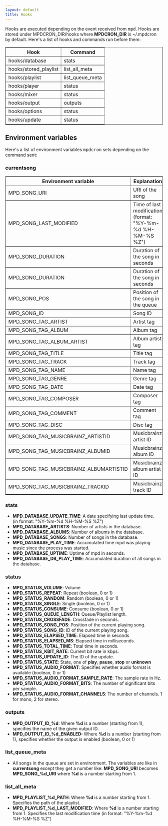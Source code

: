 ```yaml
---
layout: default
title: Hooks
---
```


Hooks are executed depending on the event received from <tt>mpd</tt>. Hooks are
stored under MPDCRON\_DIR/hooks where **MPDCRON\_DIR** is ~/.mpdcron by default.
Here's a list of hooks and commands run before them:  
  
<table border="1">
    <tr>
        <th>Hook</th>
        <th>Command</th>
    </tr>
    <tr>
        <td>hooks/database</td>
        <td>stats</td>
    </tr>
    <tr>
        <td>hooks/stored_playlist</td>
        <td>list_all_meta</td>
        <!-- _  -->
    </tr>
    <tr>
        <td>hooks/playlist</td>
        <td>list_queue_meta</td>
        <!-- _ -->
    </tr>
    <tr>
        <td>hooks/player</td>
        <td>status</td>
    </tr>
    <tr>
        <td>hooks/mixer</td>
        <td>status</td>
    </tr>
    <tr>
        <td>hooks/output</td>
        <td>outputs</td>
    </tr>
    <tr>
        <td>hooks/options</td>
        <td>status</td>
    </tr>
    <tr>
        <td>hooks/update</td>
        <td>status</td>
    </tr>
</table>

## Environment variables

Here's a list of environment variables <tt>mpdcron</tt> sets depending on the command sent:

### currentsong
<table border="1">
    <tr>
        <th>Environment variable</th>
        <th>Explanation</th>
    </tr>
    <tr>
        <td>MPD_SONG_URI</td>
        <!-- _ -->
        <td>URI of the song</td>
    </tr>
    <tr>
        <td>MPD_SONG_LAST_MODIFIED</td>
        <!-- _ -->
        <td>Time of last modification (format: "%Y-%m-%d %H-%M-%S %Z")</td>
    </tr>
    <tr>
        <td>MPD_SONG_DURATION</td>
        <!-- _ -->
        <td>Duration of the song in seconds</td>
    </tr>
    <tr>
        <td>MPD_SONG_DURATION</td>
        <!-- _ -->
        <td>Duration of the song in seconds</td>
    </tr>
    <tr>
        <td>MPD_SONG_POS</td>
        <!-- _ -->
        <td>Position of the song in the queue</td>
    </tr>
    <tr>
        <td>MPD_SONG_ID</td>
        <!-- _ -->
        <td>Song ID</td>
    </tr>
    <tr>
        <td>MPD_SONG_TAG_ARTIST</td>
        <!-- _ -->
        <td>Artist tag</td>
    </tr>
    <tr>
        <td>MPD_SONG_TAG_ALBUM</td>
        <!-- _ -->
        <td>Album tag</td>
    </tr>
    <tr>
        <td>MPD_SONG_TAG_ALBUM_ARTIST</td>
        <!-- _ -->
        <td>Album artist tag</td>
    </tr>
    <tr>
        <td>MPD_SONG_TAG_TITLE</td>
        <!-- _ -->
        <td>Title tag</td>
    </tr>
    <tr>
        <td>MPD_SONG_TAG_TRACK</td>
        <!-- _ -->
        <td>Track tag</td>
    </tr>
    <tr>
        <td>MPD_SONG_TAG_NAME</td>
        <!-- _ -->
        <td>Name tag</td>
    </tr>
    <tr>
        <td>MPD_SONG_TAG_GENRE</td>
        <!-- _ -->
        <td>Genre tag</td>
    </tr>
    <tr>
        <td>MPD_SONG_TAG_DATE</td>
        <!-- _ -->
        <td>Date tag</td>
    </tr>
    <tr>
        <td>MPD_SONG_TAG_COMPOSER</td>
        <!-- _ -->
        <td>Composer tag</td>
    </tr>
    <tr>
        <td>MPD_SONG_TAG_COMMENT</td>
        <!-- _ -->
        <td>Comment tag</td>
    </tr>
    <tr>
        <td>MPD_SONG_TAG_DISC</td>
        <!-- _ -->
        <td>Disc tag</td>
    </tr>
    <tr>
        <td>MPD_SONG_TAG_MUSICBRAINZ_ARTISTID</td>
        <!-- _ -->
        <td>Musicbrainz artist ID</td>
    </tr>
    <tr>
        <td>MPD_SONG_TAG_MUSICBRAINZ_ALBUMID</td>
        <!-- _ -->
        <td>Musicbrainz album ID</td>
    </tr>
    <tr>
        <td>MPD_SONG_TAG_MUSICBRAINZ_ALBUMARTISTID</td>
        <!-- _ -->
        <td>Musicbrainz album artist ID</td>
    </tr>
    <tr>
        <td>MPD_SONG_TAG_MUSICBRAINZ_TRACKID</td>
        <!-- _ -->
        <td>Musicbrainz track ID</td>
    </tr>
</table>

### stats
* **MPD\_DATABASE\_UPDATE\_TIME**: A date specifying last update time.  
  (in format: "%Y-%m-%d %H-%M-%S %Z")
* **MPD\_DATABASE\_ARTISTS**: Number of artists in the database.
* **MPD\_DATABASE\_ALBUMS**: Number of albums in the database.
* **MPD\_DATABASE\_SONGS**: Number of songs in the database.
* **MPD\_DATABASE\_PLAY\_TIME**: Accumulated time mpd was playing music since the process was started.
* **MPD\_DATABASE\_UPTIME**: Uptime of mpd in seconds.
* **MPD\_DATABASE\_DB\_PLAY\_TIME**: Accumulated duration of all songs in the database.
### status
* **MPD\_STATUS\_VOLUME**: Volume
* **MPD\_STATUS\_REPEAT**: Repeat (boolean, 0 or 1)
* **MPD\_STATUS\_RANDOM**: Random (boolean, 0 or 1)
* **MPD\_STATUS\_SINGLE**: Single (boolean, 0 or 1)
* **MPD\_STATUS\_CONSUME**: Consume (boolean, 0 or 1)
* **MPD\_STATUS\_QUEUE\_LENGTH**: Queue/Playlist length.
* **MPD\_STATUS\_CROSSFADE**: Crossfade in seconds.
* **MPD\_STATUS\_SONG\_POS**: Position of the current playing song.
* **MPD\_STATUS\_SONG\_ID**: ID of the current playing song.
* **MPD\_STATUS\_ELAPSED\_TIME**: Elapsed time in seconds
* **MPD\_STATUS\_ELAPSED\_MS**: Elapsed time in milliseconds.
* **MPD\_STATUS\_TOTAL\_TIME**: Total time in seconds.
* **MPD\_STATUS\_KBIT\_RATE**: Current bit rate in kbps.
* **MPD\_STATUS\_UPDATE\_ID**: The ID of the update.
* **MPD\_STATUS\_STATE**: State, one of **play**, **pause**, **stop** or **unknown**
* **MPD\_STATUS\_AUDIO\_FORMAT**: Specifies whether audio format is available (boolean, 0 or 1)
* **MPD\_STATUS\_AUDIO\_FORMAT\_SAMPLE\_RATE**: The sample rate in Hz.
* **MPD\_STATUS\_AUDIO\_FORMAT\_BITS**: The number of significant bits per sample.
* **MPD\_STATUS\_AUDIO\_FORMAT\_CHANNELS**: The number of channels. 1 for mono, 2 for stereo.
### outputs
* **MPD\_OUTPUT\_ID\_%d**: Where **%d** is a number (starting from 1), specifies the name of the given output ID.
* **MPD\_OUTPUT\_ID\_%d\_ENABLED:** Where **%d** is a number (starting from 1), specifies
  whether the output is enabled (boolean, 0 or 1)
### list\_queue\_meta
* All songs in the queue are set in environment. The variables are like in **currentsong**
  except they get a number like: 
  **MPD\_SONG\_URI** becomes **MPD\_SONG\_%d\_URI** where **%d** is a number starting from 1.
### list\_all\_meta
* **MPD\_PLAYLIST\_%d\_PATH**: Where **%d** is a number starting from 1. Specifies the path of
  the playlist.
* **MPD\_PLAYLIST\_%d\_LAST\_MODIFIED**: Where **%d** is a number starting from 1. Specifies the
  last modification time (in format: "%Y-%m-%d %H-%M-%S %Z")

<!-- vim: set tw=80 ft=mkd spell spelllang=en sw=4 sts=4 et : -->
